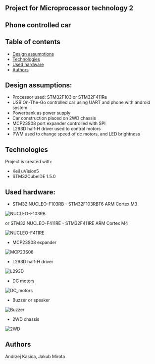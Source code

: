 ## Project for Microprocessor technology 2

## Phone controlled car

## Table of contents
* [Design assumptions](#design-assumptions)
* [Technologies](#technologies)
* [Used hardware](#used-hardware)
* [Authors](#authors)

## Design assumptions:
- Processor used: STM32F103 or STM32F411Re
- USB On-The-Go controlled car using UART and phone with android system.
- Powerbank as power supply
- Car construction placed on 2WD chassis
- MCP23S08 port expander controlled with SPI 
- L293D half-H driver used to control motors
- PWM used to change speed of dc motors, and LED brightness

## Technologies
Project is created with:
* Keil uVision5
* STM32CubeIDE 1.5.0

## Used hardware:
- STM32 NUCLEO-F103RB - STM32F103RBT6 ARM Cortex M3

![NUCLEO-F103RB](https://github.com/JakMir98/Remote-controlled-car-stm32/blob/main/Images/nucleo_f103.jpeg)

 or STM32 NUCLEO-F411RE - STM32F411RE ARM Cortex M4
 
![NUCLEO-F411RE](https://github.com/JakMir98/Remote-controlled-car-stm32/blob/main/Images/nucleo.jpeg)

- MCP23S08 expander 

![MCP23S08](https://github.com/JakMir98/Remote-controlled-car-stm32/blob/main/Images/mcp23s06_expander.jpeg)

- L293D half-H driver

![L293D](https://github.com/JakMir98/Remote-controlled-car-stm32/blob/main/Images/L293D_h_bridge.jpeg)

- DC motors

![DC_motors](https://github.com/JakMir98/Remote-controlled-car-stm32/blob/main/Images/dc_motor.jpg)

- Buzzer or speaker

![Buzzer](https://github.com/JakMir98/Remote-controlled-car-stm32/blob/main/Images/buzzer.jpeg)

- 2WD chassis

![2WD](https://github.com/JakMir98/Remote-controlled-car-stm32/blob/main/Images/2WD.png)

## Authors
Andrzej Kasica, Jakub Mirota 
